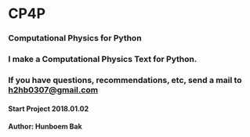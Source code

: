 # CP4P
### Computational Physics for Python

### I make a Computational Physics Text for Python.
### If you have questions, recommendations, etc, send a mail to h2hb0307@gmail.com

#### Start Project 2018.01.02 
#### Author: Hunboem Bak
